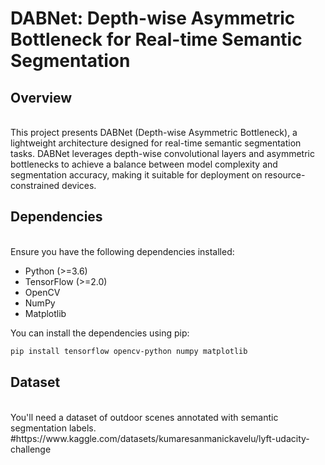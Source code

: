 # DABNet: Depth-wise Asymmetric Bottleneck for Real-time Semantic Segmentation

<h2>Overview</h2><br>
This project presents DABNet (Depth-wise Asymmetric Bottleneck), a lightweight architecture designed for real-time semantic segmentation tasks. DABNet leverages depth-wise convolutional layers and asymmetric bottlenecks to achieve a balance between model complexity and segmentation accuracy, making it suitable for deployment on resource-constrained devices.

<h2>Dependencies</h2><br>
Ensure you have the following dependencies installed:

* Python (>=3.6)
* TensorFlow (>=2.0)
* OpenCV
* NumPy
* Matplotlib

You can install the dependencies using pip:<br>
```bash
pip install tensorflow opencv-python numpy matplotlib
```

<h2>Dataset</h2><br>
You'll need a dataset of outdoor scenes annotated with semantic segmentation labels.
#https://www.kaggle.com/datasets/kumaresanmanickavelu/lyft-udacity-challenge
